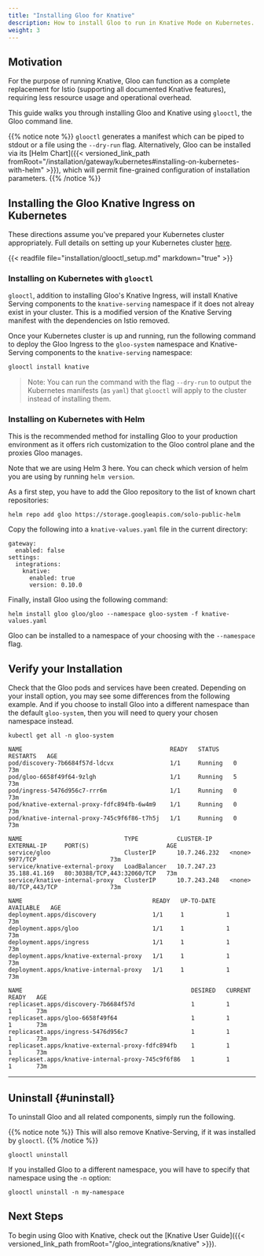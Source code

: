 ```yaml
---
title: "Installing Gloo for Knative"
description: How to install Gloo to run in Knative Mode on Kubernetes.
weight: 3
---
```


## Motivation

For the purpose of running Knative, Gloo can function as a complete replacement for Istio (supporting all documented Knative features), requiring less resource usage and operational overhead. 

This guide walks you through installing Gloo and Knative using `glooctl`, the Gloo command line. 

{{% notice note %}}
`glooctl` generates a manifest which can be piped to stdout or a file using the `--dry-run` flag. Alternatively,
Gloo can be installed via its [Helm Chart]({{< versioned_link_path fromRoot="/installation/gateway/kubernetes#installing-on-kubernetes-with-helm" >}}), which will permit fine-grained configuration of installation parameters.
{{% /notice %}}



## Installing the Gloo Knative Ingress on Kubernetes

These directions assume you've prepared your Kubernetes cluster appropriately. Full details on setting up your
Kubernetes cluster [here](../gateway/kubernetes/cluster_setup).

{{< readfile file="installation/glooctl_setup.md" markdown="true" >}}

### Installing on Kubernetes with `glooctl`

`glooctl`, addition to installing Gloo's Knative Ingress, will install Knative Serving components to the `knative-serving` namespace if it does not alreay exist in your cluster. This is a modified version of the Knative Serving manifest with the dependencies on Istio removed.

Once your Kubernetes cluster is up and running, run the following command to deploy the Gloo Ingress to the `gloo-system` namespace and Knative-Serving components to the `knative-serving` namespace:

```bash
glooctl install knative
```

> Note: You can run the command with the flag `--dry-run` to output
the Kubernetes manifests (as `yaml`) that `glooctl` will
apply to the cluster instead of installing them.

### Installing on Kubernetes with Helm

This is the recommended method for installing Gloo to your production environment as it offers rich customization to
the Gloo control plane and the proxies Gloo manages.

Note that we are using Helm 3 here. You can check which version of helm you are using by running `helm version`.

As a first step, you have to add the Gloo repository to the list of known chart repositories:

```shell
helm repo add gloo https://storage.googleapis.com/solo-public-helm
```

Copy the following into a `knative-values.yaml` file in the current directory:

```shell
gateway:
  enabled: false
settings:
  integrations:
    knative:
      enabled: true
      version: 0.10.0
```

Finally, install Gloo using the following command:

```shell
helm install gloo gloo/gloo --namespace gloo-system -f knative-values.yaml
```

Gloo can be installed to a namespace of your choosing with the `--namespace` flag.

## Verify your Installation

Check that the Gloo pods and services have been created. Depending on your install option, you may see some differences
from the following example. And if you choose to install Gloo into a different namespace than the default `gloo-system`,
then you will need to query your chosen namespace instead.

```shell
kubectl get all -n gloo-system
```

```noop
NAME                                          READY   STATUS    RESTARTS   AGE
pod/discovery-7b6684f57d-ldcvx                1/1     Running   0          73m
pod/gloo-6658f49f64-9zlgh                     1/1     Running   5          73m
pod/ingress-5476d956c7-rrr6m                  1/1     Running   0          73m
pod/knative-external-proxy-fdfc894fb-6w4m9    1/1     Running   0          73m
pod/knative-internal-proxy-745c9f6f86-t7h5j   1/1     Running   0          73m

NAME                             TYPE           CLUSTER-IP     EXTERNAL-IP     PORT(S)                      AGE
service/gloo                     ClusterIP      10.7.246.232   <none>          9977/TCP                     73m
service/knative-external-proxy   LoadBalancer   10.7.247.23    35.188.41.169   80:30388/TCP,443:32060/TCP   73m
service/knative-internal-proxy   ClusterIP      10.7.243.248   <none>          80/TCP,443/TCP               73m

NAME                                     READY   UP-TO-DATE   AVAILABLE   AGE
deployment.apps/discovery                1/1     1            1           73m
deployment.apps/gloo                     1/1     1            1           73m
deployment.apps/ingress                  1/1     1            1           73m
deployment.apps/knative-external-proxy   1/1     1            1           73m
deployment.apps/knative-internal-proxy   1/1     1            1           73m

NAME                                                DESIRED   CURRENT   READY   AGE
replicaset.apps/discovery-7b6684f57d                1         1         1       73m
replicaset.apps/gloo-6658f49f64                     1         1         1       73m
replicaset.apps/ingress-5476d956c7                  1         1         1       73m
replicaset.apps/knative-external-proxy-fdfc894fb    1         1         1       73m
replicaset.apps/knative-internal-proxy-745c9f6f86   1         1         1       73m
```

---

## Uninstall {#uninstall}

To uninstall Gloo and all related components, simply run the following.

{{% notice note %}}
This will also remove Knative-Serving, if it was installed by `glooctl`.
{{% /notice %}}

```shell
glooctl uninstall
```

If you installed Gloo to a different namespace, you will have to specify that namespace using the `-n` option:

```shell
glooctl uninstall -n my-namespace
```

## Next Steps

To begin using Gloo with Knative, check out the [Knative User Guide]({{< versioned_link_path fromRoot="/gloo_integrations/knative" >}}).

